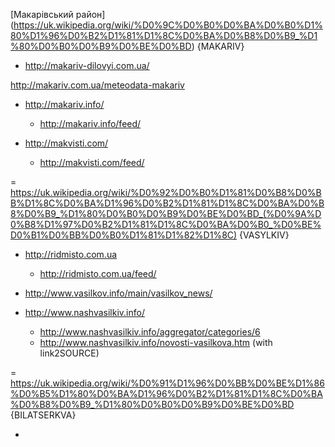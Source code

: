 [Макарівський район] (https://uk.wikipedia.org/wiki/%D0%9C%D0%B0%D0%BA%D0%B0%D1%80%D1%96%D0%B2%D1%81%D1%8C%D0%BA%D0%B8%D0%B9_%D1%80%D0%B0%D0%B9%D0%BE%D0%BD) {MAKARIV}

* http://makariv-dilovyi.com.ua/

http://makariv.com.ua/meteodata-makariv

* http://makariv.info/
  * http://makariv.info/feed/

* http://makvisti.com/
  * http://makvisti.com/feed/


= https://uk.wikipedia.org/wiki/%D0%92%D0%B0%D1%81%D0%B8%D0%BB%D1%8C%D0%BA%D1%96%D0%B2%D1%81%D1%8C%D0%BA%D0%B8%D0%B9_%D1%80%D0%B0%D0%B9%D0%BE%D0%BD_(%D0%9A%D0%B8%D1%97%D0%B2%D1%81%D1%8C%D0%BA%D0%B0_%D0%BE%D0%B1%D0%BB%D0%B0%D1%81%D1%82%D1%8C) {VASYLKIV}

* http://ridmisto.com.ua
  * http://ridmisto.com.ua/feed/

* http://www.vasilkov.info/main/vasilkov_news/

* http://www.nashvasilkiv.info/
  * http://www.nashvasilkiv.info/aggregator/categories/6 
  * http://www.nashvasilkiv.info/novosti-vasilkova.htm (with link2SOURCE)


= https://uk.wikipedia.org/wiki/%D0%91%D1%96%D0%BB%D0%BE%D1%86%D0%B5%D1%80%D0%BA%D1%96%D0%B2%D1%81%D1%8C%D0%BA%D0%B8%D0%B9_%D1%80%D0%B0%D0%B9%D0%BE%D0%BD {BILATSERKVA}

* 
